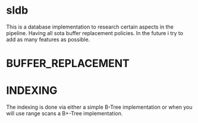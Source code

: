 # sldb
This is a database implementation to research certain aspects in the pipeline. Having all sota buffer replacement policies. In the future i try to add as many features as possible. 
# BUFFER_REPLACEMENT

# INDEXING
The indexing is done via either a simple B-Tree implementation or when you will use range scans a B+-Tree implementation.
